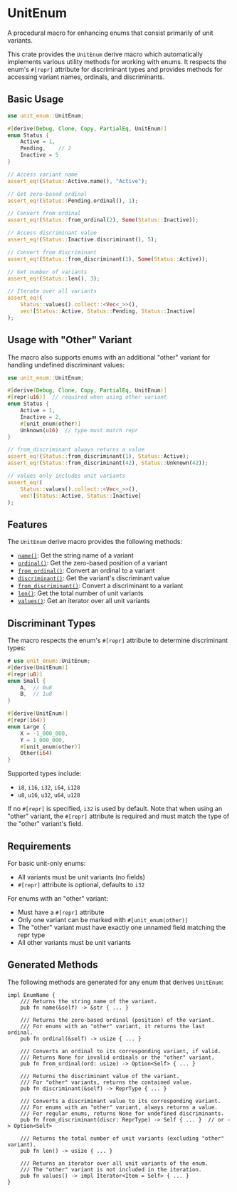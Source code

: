 # UnitEnum

A procedural macro for enhancing enums that consist primarily of unit variants.

This crate provides the `UnitEnum` derive macro which automatically implements
various utility methods for working with enums. It respects the
enum's `#[repr]` attribute for discriminant types and provides methods for
accessing variant names, ordinals, and discriminants.

## Basic Usage

```rust
use unit_enum::UnitEnum;

#[derive(Debug, Clone, Copy, PartialEq, UnitEnum)]
enum Status {
    Active = 1,
    Pending,    // 2
    Inactive = 5
}

// Access variant name
assert_eq!(Status::Active.name(), "Active");

// Get zero-based ordinal
assert_eq!(Status::Pending.ordinal(), 1);

// Convert from ordinal
assert_eq!(Status::from_ordinal(2), Some(Status::Inactive));

// Access discriminant value
assert_eq!(Status::Inactive.discriminant(), 5);

// Convert from discriminant
assert_eq!(Status::from_discriminant(1), Some(Status::Active));

// Get number of variants
assert_eq!(Status::len(), 3);

// Iterate over all variants
assert_eq!(
    Status::values().collect::<Vec<_>>(),
    vec![Status::Active, Status::Pending, Status::Inactive]
);
```

## Usage with "Other" Variant

The macro also supports enums with an additional "other" variant for handling undefined discriminant values:

```rust
use unit_enum::UnitEnum;

#[derive(Debug, Clone, Copy, PartialEq, UnitEnum)]
#[repr(u16)]  // required when using other variant
enum Status {
    Active = 1,
    Inactive = 2,
    #[unit_enum(other)]
    Unknown(u16)  // type must match repr
}

// from_discriminant always returns a value
assert_eq!(Status::from_discriminant(1), Status::Active);
assert_eq!(Status::from_discriminant(42), Status::Unknown(42));

// values only includes unit variants
assert_eq!(
    Status::values().collect::<Vec<_>>(),
    vec![Status::Active, Status::Inactive]
);
```

## Features

The `UnitEnum` derive macro provides the following methods:

- [`name()`](#method.name): Get the string name of a variant
- [`ordinal()`](#method.ordinal): Get the zero-based position of a variant
- [`from_ordinal()`](#method.from_ordinal): Convert an ordinal to a variant
- [`discriminant()`](#method.discriminant): Get the variant's discriminant value
- [`from_discriminant()`](#method.from_discriminant): Convert a discriminant to a variant
- [`len()`](#method.len): Get the total number of unit variants
- [`values()`](#method.values): Get an iterator over all unit variants

## Discriminant Types

The macro respects the enum's `#[repr]` attribute to determine discriminant types:

```rust
# use unit_enum::UnitEnum;
#[derive(UnitEnum)]
#[repr(u8)]
enum Small {
    A,  // 0u8
    B,  // 1u8
}

#[derive(UnitEnum)]
#[repr(i64)]
enum Large {
    X = -1_000_000,
    Y = 1_000_000,
    #[unit_enum(other)]
    Other(i64)
}
```

Supported types include:
- `i8`, `i16`, `i32`, `i64`, `i128`
- `u8`, `u16`, `u32`, `u64`, `u128`

If no `#[repr]` is specified, `i32` is used by default. Note that when using an "other" variant,
the `#[repr]` attribute is required and must match the type of the "other" variant's field.

## Requirements

For basic unit-only enums:
- All variants must be unit variants (no fields)
- `#[repr]` attribute is optional, defaults to `i32`

For enums with an "other" variant:
- Must have a `#[repr]` attribute
- Only one variant can be marked with `#[unit_enum(other)]`
- The "other" variant must have exactly one unnamed field matching the repr type
- All other variants must be unit variants

## Generated Methods

The following methods are generated for any enum that derives `UnitEnum`:

```rust,ignore
impl EnumName {
    /// Returns the string name of the variant.
    pub fn name(&self) -> &str { ... }

    /// Returns the zero-based ordinal (position) of the variant.
    /// For enums with an "other" variant, it returns the last ordinal.
    pub fn ordinal(&self) -> usize { ... }

    /// Converts an ordinal to its corresponding variant, if valid.
    /// Returns None for invalid ordinals or the "other" variant.
    pub fn from_ordinal(ord: usize) -> Option<Self> { ... }

    /// Returns the discriminant value of the variant.
    /// For "other" variants, returns the contained value.
    pub fn discriminant(&self) -> ReprType { ... }

    /// Converts a discriminant value to its corresponding variant.
    /// For enums with an "other" variant, always returns a value.
    /// For regular enums, returns None for undefined discriminants.
    pub fn from_discriminant(discr: ReprType) -> Self { ... }  // or -> Option<Self>

    /// Returns the total number of unit variants (excluding "other" variant).
    pub fn len() -> usize { ... }

    /// Returns an iterator over all unit variants of the enum.
    /// The "other" variant is not included in the iteration.
    pub fn values() -> impl Iterator<Item = Self> { ... }
}
```